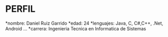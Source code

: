 PERFIL
==========
*nombre: Daniel Ruiz Garrido
*edad: 24
*lenguajes: Java, C, C#,C++, .Net, Android ... 
*carrera: Ingenieria Tecnica en Informatica de Sistemas